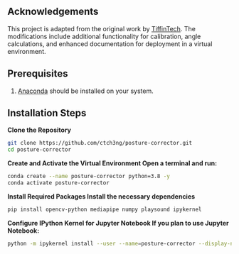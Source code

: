 ## Acknowledgements
This project is adapted from the original work by [TiffinTech](https://github.com/TiffinTech/posture-corrector). The modifications include additional functionality for calibration, angle calculations, and enhanced documentation for deployment in a virtual environment.

## Prerequisites
1. [Anaconda](https://www.anaconda.com/) should be installed on your system.

## Installation Steps

**Clone the Repository**
```bash
git clone https://github.com/ctch3ng/posture-corrector.git
cd posture-corrector
```

**Create and Activate the Virtual Environment Open a terminal and run:**
```bash
conda create --name posture-corrector python=3.8 -y
conda activate posture-corrector
```

**Install Required Packages Install the necessary dependencies**
```bash
pip install opencv-python mediapipe numpy playsound ipykernel
```

**Configure IPython Kernel for Jupyter Notebook If you plan to use Jupyter Notebook:**
```bash
python -m ipykernel install --user --name=posture-corrector --display-name "Python (posture-corrector)"
```

